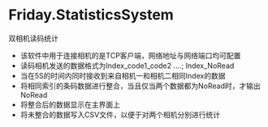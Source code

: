 # Friday.StatisticsSystem
 双相机读码统计



- 该软件中用于连接相机的是TCP客户端，网络地址与网络端口均可配置
- 读码相机发送的数据格式为<STX>Index_code1_code2 ....<TEX>; <STX>Index_NoRead<ETX>
- 当在5S的时间内同时接收到来自相机一和相机二相同Index的数据
- 将相同索引的条码数据进行整合，当且仅当两个数据都为NoRead时，才输出NoRead
- 将整合后的数据显示在主界面上
- 将未整合的数据写入CSV文件，以便于对两个相机分别进行统计